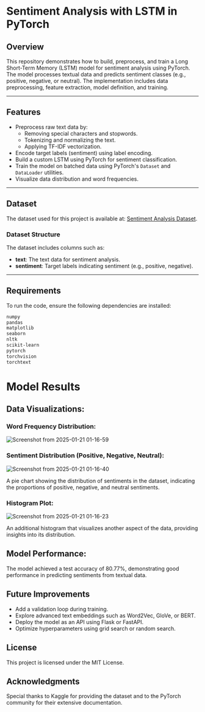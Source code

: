 # Sentiment Analysis with LSTM in PyTorch

## Overview
This repository demonstrates how to build, preprocess, and train a Long Short-Term Memory (LSTM) model for sentiment analysis using PyTorch. The model processes textual data and predicts sentiment classes (e.g., positive, negative, or neutral). The implementation includes data preprocessing, feature extraction, model definition, and training.

---

## Features
- Preprocess raw text data by:
  - Removing special characters and stopwords.
  - Tokenizing and normalizing the text.
  - Applying TF-IDF vectorization.
- Encode target labels (sentiment) using label encoding.
- Build a custom LSTM using PyTorch for sentiment classification.
- Train the model on batched data using PyTorch's `Dataset` and `DataLoader` utilities.
- Visualize data distribution and word frequencies.

---

## Dataset
The dataset used for this project is available at:
[Sentiment Analysis Dataset](https://www.kaggle.com/datasets/abhi8923shriv/sentiment-analysis-dataset?select=test.csv).

### Dataset Structure
The dataset includes columns such as:
- **text**: The text data for sentiment analysis.
- **sentiment**: Target labels indicating sentiment (e.g., positive, negative).

---

## Requirements
To run the code, ensure the following dependencies are installed:

```bash
numpy
pandas
matplotlib
seaborn
nltk
scikit-learn
pytorch
torchvision
torchtext
```

# Model Results

## Data Visualizations:

### Word Frequency Distribution:
![Screenshot from 2025-01-21 01-16-59](https://github.com/user-attachments/assets/4a875d5e-8f18-4469-8000-dc4a3ef4aeb5)

### Sentiment Distribution (Positive, Negative, Neutral):
![Screenshot from 2025-01-21 01-16-40](https://github.com/user-attachments/assets/6412e1a0-fef2-438c-bec1-de869c5fa6c5)

A pie chart showing the distribution of sentiments in the dataset, indicating the proportions of positive, negative, and neutral sentiments.

###  Histogram Plot:
![Screenshot from 2025-01-21 01-16-23](https://github.com/user-attachments/assets/5fa7a2f6-3cd5-43ec-a103-469e8a872da9)

An additional histogram that visualizes another aspect of the data, providing insights into its distribution.

## Model Performance:
The model achieved a test accuracy of 80.77%, demonstrating good performance in predicting sentiments from textual data.




## Future Improvements
- Add a validation loop during training.
- Explore advanced text embeddings such as Word2Vec, GloVe, or BERT.
- Deploy the model as an API using Flask or FastAPI.
- Optimize hyperparameters using grid search or random search.

## License
This project is licensed under the MIT License.

## Acknowledgments
Special thanks to Kaggle for providing the dataset and to the PyTorch community for their extensive documentation.
